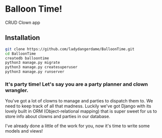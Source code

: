 # Balloon Time!
CRUD Clown app


## Installation
```bash
git clone https://github.com/ladydangerdame/BalloonTime.git
cd BalloonTime
createdb balloontime
python3 manage.py migrate
python3 manage.py createsuperuser
python3 manage.py runserver
```
### It's party time! Let's say you are a party planner and clown wrangler.

You've got a lot of clowns to manage and parties to dispatch them to. We need to keep track of all that madness. Luckily we've got Django with its lovely built in ORM (Object-relational mapping) that is super sweet for us to store info about clowns and parties in our database.

I've already done a little of the work for you, now it's time to write some models and views!
